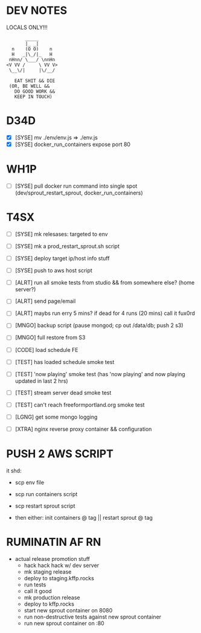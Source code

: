 # DEV NOTES
LOCALS ONLY!!!

           _____
           |_ _|
      n    (O O)    n
      H   _|\_/|_   H
     nHnn/ \___/ \nnHn
    <V VV /     \ VV V>
     \__\/|     |\/__/

	   EAT SHIT && DIE
     (OR, BE WELL &&
       DO GOOD WORK &&
       KEEP IN TOUCH)

# D34D

- [X] [SYSE] mv ./env/env.js => ./env.js
- [X] [SYSE] docker_run_containers expose port 80

# WH1P

- [ ] [SYSE] pull docker run command into single spot (dev/sprout_restart_sprout, docker_run_containers)

# T4SX

- [ ] [SYSE] mk relesases: targeted to env
- [ ] [SYSE] mk a prod_restart_sprout.sh script
- [ ] [SYSE] deploy target ip/host info stuff
- [ ] [SYSE] push to aws host script
- [ ] [ALRT] run all smoke tests from studio && from somewhere else? (home server?)
- [ ] [ALRT] send page/email
- [ ] [ALRT] maybs run erry 5 mins? if dead for 4 runs (20 mins) call it fux0rd
- [ ] [MNGO] backup script (pause mongod; cp out /data/db; push 2 s3)
- [ ] [MNGO] full restore from S3
- [ ] [CODE] load schedule FE
- [ ] [TEST] has loaded schedule smoke test
- [ ] [TEST] 'now playing' smoke test (has 'now playing' and now playing updated in last 2 hrs)
- [ ] [TEST] stream server dead smoke test
- [ ] [TEST] can't reach freeformportland.org smoke test
- [ ] [LGNG] get some mongo logging
- [ ] [XTRA] nginx reverse proxy container && configuration


# PUSH 2 AWS SCRIPT


it shd:

- scp env file
- scp run containers script
- scp restart sprout script

- then either: init containers @ tag || restart sprout @ tag


# RUMINATIN AF RN

- actual release promotion stuff
  - hack hack hack w/ dev server
  - mk staging release
  - deploy to staging.kffp.rocks
  - run tests
  - call it good
  - mk production release
  - deploy to kffp.rocks
  - start new sprout container on 8080
  - run non-destructive tests against new sprout container
  - run new sprout container on :80
